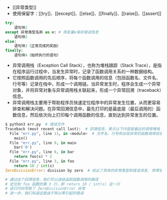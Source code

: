 - [[异常类型]]
- 使用保留字：[[try]]、[[except]]、[[else]]、[[finally]]、[[raise]]、[[assert]]
```python
try:
	语句块1
except 异常类型名称 as e: # 用变量e保存错误信息
	语句块2
else:
	语句块3（正常完成的奖励）
finally:
	语句块4（始终执行的语句）
```
- 异常调用栈（Exception Call Stack），也称为堆栈跟踪（Stack Trace），是指在程序运行过程中，当发生异常时，记录了函数调用关系的一种数据结构。
- 它按照函数调用的先后顺序，将每个函数调用的信息（包括函数名、文件名、行号等）记录在栈中，形成一个调用链。当异常发生时，程序会生成一个异常对象，并将异常对象与异常调用栈关联起来，形成一个异常回溯（traceback）信息。
- 异常调用栈主要用于帮助程序员快速定位程序中的异常发生位置，从而更容易排查和解决问题。在异常回溯信息中，最先打印的是最底层（最后调用的）函数信息，然后依次向上打印每个调用函数的信息，直到达到异常发生的位置。
```python 
$ python3 err.py  # 错误文件
Traceback (most recent call last):  # 回溯信息，表示以下内容是最近的调用堆栈
  File "err.py", line 11, in <module>  # 文件名、行号和出现异常的函数调用信息
    main()
  File "err.py", line 9, in main
    bar('0')
  File "err.py", line 6, in bar
    return foo(s) * 2
  File "err.py", line 3, in foo
    return 10 / int(s)
ZeroDivisionError: division by zero  # 给出了具体的异常类型和错误消息, 除零错误

# 通过这个回溯信息，我们可以逐级追踪函数调用的路径
# 定位到 foo 函数的第 3 行，即 return 10 / int(s) 这一行
# 该行代码导致了 ZeroDivisionError 异常
# 进一步，我们知道这是由于除以零引起的错误
```